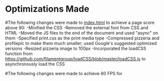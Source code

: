 # Optimizations Made

#The following changes were made to [index.html](http://ashleydonohoe.github.io/) to achieve a page score above 90:
-Minified the CSS
-Removed the external font from CSS and HTML
-Moved the JS files to the end of the document and used "async" on them
-Specified print.css as the print media type
-Compressed pizzeria and profilepic to make them much smaller; used Google's suggested optimized versions
-Resized pizzeria image to 100px
-Incorporated the loadCSS function from https://github.com/filamentgroup/loadCSS/blob/master/loadCSS.js to asynchronously load the CSS

#The following changes were made to achieve 60 FPS for 